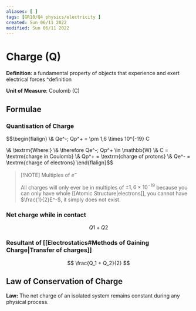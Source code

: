 ```yaml
---
aliases: [ ]
tags: [GR10/Q4 physics/electricity ]
created: Sun 06/11 2022
modified: Sun 06/11 2022
---
```

# Charge (Q)
**Definition**: a fundamental property of objects that experience and exert electrical forces ^definition

**Unit of Measure**: Coulomb (C)

## Formulae
### Quantisation of Charge 
$$\begin{flalign}
\\& Qe^-; Qp^+ = \pm 1,6 \times 10^{-19} C

\\& \textrm{Where:}
\\& \therefore Qe^-; Qp^+ \in \mathbb{W}
\\& C = \textrm{charge in Coulomb}
\\& Qp^+ = \textrm{charge of protons}
\\& Qe^- = \textrm{charge of electrons}
\end{flalign}$$

> [!NOTE] Multiples of $e^-$
>
> All charges will only ever be in multiples of $\pm 1,6 \times 10^{-19}$ because you can only have whole [[Atomic Structure|electrons]], you cannot have $\frac{1}{2}E^-$, it simply does not exist. 

### Net charge while in contact 
$$
Q1 + Q2
$$

### Resultant of [[Electrostatics#Methods of Gaining Charge|Transfer of charges]] 
$$
\frac{Q_1 + Q_2}{2}
$$


## Law of Conservation of Charge
**Law:** The net charge of an isolated system remains constant during any physical process. 

